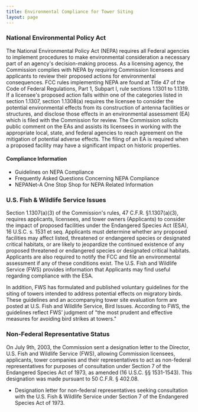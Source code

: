 ```yaml
---
title: Environmental Compliance for Tower Siting
layout: page
---
```

### National Environmental Policy Act

The National Environmental Policy Act (NEPA) requires all Federal agencies to implement procedures to make environmental consideration a necessary part of an agency's decision-making process. As a licensing agency, the Commission complies with NEPA by requiring Commission licensees and applicants to review their proposed actions for environmental consequences. FCC rules implementing NEPA are found at Title 47 of the Code of Federal Regulations, Part 1, Subpart I, rule sections 1.1301 to 1.1319. If a licensee's proposed action falls within one of the categories listed in section 1.1307, section 1.1308(a) requires the licensee to consider the potential environmental effects from its construction of antenna facilities or structures, and disclose those effects in an environmental assessment (EA) which is filed with the Commission for review. The Commission solicits public comment on the EAs and assists its licensees in working with the appropriate local, state, and federal agencies to reach agreement on the mitigation of potential adverse effects. The filing of an EA is required when a proposed facility may have a significant impact on historic properties.

#### Compliance Information

* Guidelines on NEPA Compliance
* Frequently Asked Questions Concerning NEPA Compliance
* NEPANet-A One Stop Shop for NEPA Related Information

### U.S. Fish & Wildlife Service Issues

Section 1.1307(a)(3) of the Commission's rules, 47 C.F.R. §1.1307(a)(3), requires applicants, licensees, and tower owners (Applicants) to consider the impact of proposed facilities under the Endangered Species Act (ESA), 16 U.S.C. s. 1531 et seq. Applicants must determine whether any proposed facilities may affect listed, threatened or endangered species or designated critical habitats, or are likely to jeopardize the continued existence of any proposed threatened or endangered species or designated critical habitats. Applicants are also required to notify the FCC and file an environmental assessment if any of these conditions exist. The U.S. Fish and Wildlife Service (FWS) provides information that Applicants may find useful regarding compliance with the ESA.

In addition, FWS has formulated and published voluntary guidelines for the siting of towers intended to address potential effects on migratory birds. These guidelines and an accompanying tower site evaluation form are posted at U.S. Fish and Wildlife Service, Bird Issues. According to FWS, the guidelines reflect FWS’ judgment of "the most prudent and effective measures for avoiding bird strikes at towers."

### Non-Federal Representative Status

On July 9th, 2003, the Commission sent a designation letter to the Director, U.S. Fish and Wildlife Service (FWS), allowing Commission licensees, applicants, tower companies and their representatives to act as non-federal representatives for purposes of consultation under Section 7 of the Endangered Species Act of 1973, as amended (16 U.S.C. §§ 1531-1543). This designation was made pursuant to 50 C.F.R. § 402.08.

* Designation letter for non-federal representatives seeking consultation with the U.S. Fish & Wildlife Service under Section 7 of the Endangered Species Act of 1973.